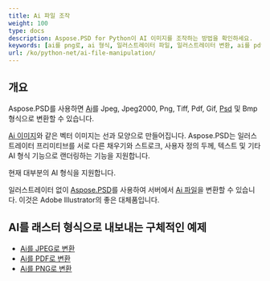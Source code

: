 ```yaml
---
title: Ai 파일 조작
weight: 100
type: docs
description: Aspose.PSD for Python이 AI 이미지를 조작하는 방법을 확인하세요.
keywords: [ai를 png로, ai 형식, 일러스트레이터 파일, 일러스트레이터 변환, ai를 pdf로, ai를 jpeg로, ai를 tiff로, ai를 psd로, psd api, python, 코드 샘플]
url: /ko/python-net/ai-file-manipulation/
---
```


## **개요**
Aspose.PSD를 사용하면 [Ai](/psd/ko/net/ai-adobe-illustrator-format/)를 Jpeg, Jpeg2000, Png, Tiff, Pdf, Gif, [Psd](https://reference.aspose.com/psd/python-net/aspose.psd.fileformats.psd/psdimage) 및 Bmp 형식으로 변환할 수 있습니다.

[Ai 이미지](https://reference.aspose.com/psd/python-net/aspose.psd.fileformats.ai/aiimage)와 같은 벡터 이미지는 선과 모양으로 만들어집니다. Aspose.PSD는 일러스트레이터 프리미티브를 서로 다른 채우기와 스트로크, 사용자 정의 두께, 텍스트 및 기타 AI 형식 기능으로 랜더링하는 기능을 지원합니다.

현재 대부분의 AI 형식을 지원합니다.

일러스트레이터 없이 [Aspose.PSD](https://products.aspose.com/psd/python-net)를 사용하여 서버에서 [Ai 파일](/psd/ko/net/ai-adobe-illustrator-format/)을 변환할 수 있습니다. 이것은 Adobe Illustrator의 좋은 대체품입니다.

## **AI를 래스터 형식으로 내보내는 구체적인 예제**
- [Ai를 JPEG로 변환](/psd/ko/python-net/convert/ai-to-jpg/)
- [Ai를 PDF로 변환](/psd/ko/python-net/convert/ai-to-pdf/)
- [Ai를 PNG로 변환](/psd/ko/python-net/convert/ai-to-png/)
